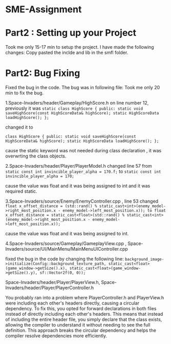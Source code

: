 # SME-Assignment

# Part2 : Setting up your Project

Took me only 15-17  min to setup the project. I have made the following changes: Copy pasted the inclde and lib in the smfl folder.

# Part2: Bug Fixing
Fixed the bug in the code. The bug was in following file: Took me only 20 min to fix the bug.

1.Space-Invaders/header/Gameplay/HighScore.h on line number 12, previously it was `static class HighScore { public: static void saveHighScore(const HighScoreData& highScore); static HighScoreData loadHighScore(); };`

changed it to

`class HighScore { public: static void saveHighScore(const HighScoreData& highScore); static HighScoreData loadHighScore(); };`

cause the static keyword was not needed during class declaration , it was overwrting the class objects.

2.Space-Invaders/header/Player/PlayerModel.h changed line 57 from `static const int invincible_player_alpha = 170.f;` to `static const int invincible_player_alpha = 170;`

cause the value was float and it was being assigned to int and it was required static.

3.Space-Invaders/source/Enemy/EnemyController.cpp , line 53 changed `float x_offset_distance = (std::rand() % static_cast<int>(enemy_model->right_most_position.x - enemy_model->left_most_position.x)); to float x_offset_distance = static_cast<float>(std::rand() % static_cast<int>(enemy_model->right_most_position.x - enemy_model->left_most_position.x));	`

cause the value was float and it was being assigned to int.

4.Space-Invaders/source/Gameplay/GameplayView.cpp , Space-Invaders/source/UI/MainMenu/MainMenuUIController.cpp

fixed the bug in the code by changing the following line:   `background_image->initialize(Config::background_texture_path, static_cast<float>(game_window->getSize().x), static_cast<float>(game_window->getSize().y), sf::Vector2f(0, 0));`

Space-Invaders/header/Player/PlayerView.h, Space-Invaders/header/Player/PlayerController.h


You probably ran into a problem where PlayerController.h and PlayerView.h were including each other's headers directly, causing a circular dependency. To fix this, you opted for forward declarations in both files instead of directly including each other's headers. This means that instead of including the entire header file, you simply declare that the class exists, allowing the compiler to understand it without needing to see the full definition. This approach breaks the circular dependency and helps the compiler resolve dependencies more efficiently.



